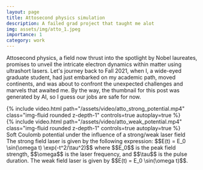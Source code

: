 ```yaml
---
layout: page
title: Attosecond physics simulation
description: A failed grad project that taught me alot
img: assets/img/atto_1.jpeg
importance: 1
category: work
---
```


Attosecond physics, a field now thrust into the spotlight by Nobel laureates, promises to unveil the intricate electron dynamics within matter using ultrashort lasers. Let's journey back to Fall 2021, when I, a wide-eyed graduate student, had just embarked on my academic path, moved continents, and was about to confront the unexpected challenges and marvels that awaited me. By the way, the thumbnail for this post was generated by AI, so I guess our
jobs are safe for now.

<div class="row">
    <div class="col-sm mt-3 mt-md-0">
        {% include video.html path="/assets/video/atto_strong_potential.mp4" class="img-fluid rounded z-depth-1" controls=true autoplay=true %}
    </div>
    <div class="col-sm mt-3 mt-md-0">
        {% include video.html path="/assets/video/atto_weak_potential.mp4" class="img-fluid rounded z-depth-1" controls=true autoplay=true %}
    </div>
</div>
<div class="caption">
    Soft Coulomb potential under the influence of a strong/weak laser field
</div>
The strong field laser is given by the following expression: $$E(t) = E_0 \sin(\omega t) \exp(-t^2/\tau^2)$$ where $$E_0$$ is the peak field strength, $$\omega$$ is the laser frequency, and $$\tau$$ is the pulse duration. The weak field laser is given by $$E(t) = E_0 \sin(\omega t)$$.
<!-- To give your project a background in the portfolio page, just add the img tag to the front matter like so: -->
<!-- 
    ---

    layout: page
    title: project
    description: a project with a background image
    img: /assets/img/12.jpg
    ---

<div class="row">
    <div class="col-sm mt-3 mt-md-0">
        {% include figure.html path="assets/img/1.jpg" title="example image" class="img-fluid rounded z-depth-1" %}
    </div>
    <div class="col-sm mt-3 mt-md-0">
        {% include figure.html path="assets/img/3.jpg" title="example image" class="img-fluid rounded z-depth-1" %}
    </div>
    <div class="col-sm mt-3 mt-md-0">
        {% include figure.html path="assets/img/5.jpg" title="example image" class="img-fluid rounded z-depth-1" %}
    </div>
</div>
<div class="caption">
    Caption photos easily. On the left, a road goes through a tunnel. Middle, leaves artistically fall in a hipster photoshoot. Right, in another hipster photoshoot, a lumberjack grasps a handful of pine needles.
</div>

<div class="row">
    <div class="col-sm mt-3 mt-md-0">
        {% include figure.html path="assets/img/5.jpg" title="example image" class="img-fluid rounded z-depth-1" %}
    </div>
</div>
<div class="caption">
    This image can also have a caption. It's like magic.
</div>

You can also put regular text between your rows of images.
Say you wanted to write a little bit about your project before you posted the rest of the images.
You describe how you toiled, sweated, *bled* for your project, and then... you reveal its glory in the next row of images.

<div class="row justify-content-sm-center">
    <div class="col-sm-8 mt-3 mt-md-0">
        {% include figure.html path="assets/img/6.jpg" title="example image" class="img-fluid rounded z-depth-1" %}
    </div>
    <div class="col-sm-4 mt-3 mt-md-0">
        {% include figure.html path="assets/img/11.jpg" title="example image" class="img-fluid rounded z-depth-1" %}
    </div>
</div>
<div class="caption">
    You can also have artistically styled 2/3 + 1/3 images, like these.
</div>

The code is simple.
Just wrap your images with `<div class="col-sm">` and place them inside `<div class="row">` (read more about the <a href="https://getbootstrap.com/docs/4.4/layout/grid/">Bootstrap Grid</a> system).
To make images responsive, add `img-fluid` class to each; for rounded corners and shadows use `rounded` and `z-depth-1` classes.
Here's the code for the last row of images above:

{% raw %}

```html
<div class="row justify-content-sm-center">
    <div class="col-sm-8 mt-3 mt-md-0">
        {% include figure.html path="assets/img/6.jpg" title="example image" class="img-fluid rounded z-depth-1" %}
    </div>
    <div class="col-sm-4 mt-3 mt-md-0">
        {% include figure.html path="assets/img/11.jpg" title="example image" class="img-fluid rounded z-depth-1" %}
    </div>
</div>
```

{% endraw %} -->
